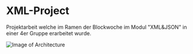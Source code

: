 # XML-Project
Projektarbeit welche im Ramen der Blockwoche im Modul "XML&JSON" in einer 4er Gruppe erarbeitet wurde.

![Image of Architecture](https://fredicinho.github.com/architecture.jpg)
